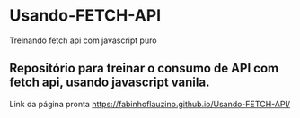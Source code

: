 # Usando-FETCH-API
Treinando fetch api com javascript puro

## Repositório para treinar o consumo de API com fetch api, usando javascript vanila.

Link da página pronta https://fabinhoflauzino.github.io/Usando-FETCH-API/
